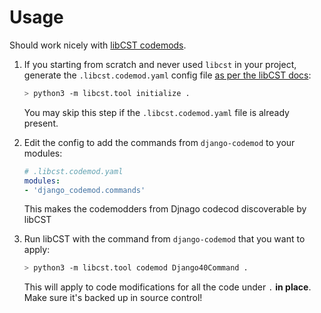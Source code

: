 # Usage

Should work nicely with [libCST codemods](https://libcst.readthedocs.io/en/latest/codemods_tutorial.html#working-with-codemods).

1. If you starting from scratch and never used `libcst` in your project,
   generate the `.libcst.codemod.yaml` config file
   [as per the libCST docs](https://libcst.readthedocs.io/en/latest/codemods_tutorial.html?highlight=modules#setting-up-and-running-codemods):

   ```bash
   > python3 -m libcst.tool initialize .
   ```

   You may skip this step if the `.libcst.codemod.yaml` file is already present.

2. Edit the config to add the commands from `django-codemod` to your modules:

   ```yaml
   # .libcst.codemod.yaml
   modules:
   - 'django_codemod.commands'
   ```
   
   This makes the codemodders from Djnago codecod discoverable by libCST

3. Run libCST with the command from `django-codemod` that you want to apply:

   ```bash
   > python3 -m libcst.tool codemod Django40Command .
   ```

   This will apply to code modifications for all the code under `.` **in place**.
   Make sure it's backed up in source control!
